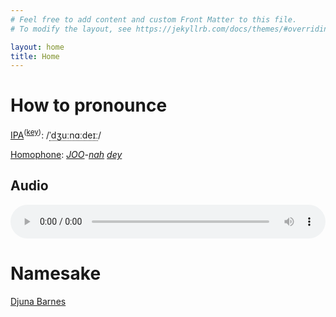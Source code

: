 ```yaml
---
# Feel free to add content and custom Front Matter to this file.
# To modify the layout, see https://jekyllrb.com/docs/themes/#overriding-theme-defaults

layout: home
title: Home
---
```

# How to pronounce

[IPA](https://wiktionary.org/wiki/Wiktionary:International_Phonetic_Alphabet)<sup>([key](https://wiktionary.org/wiki/Appendix:English_pronunciation))</sup>: /<span style="border-bottom:1px dotted"><span title="/ˈ/: primary stress follows">ˈ</span><span title="/dʒ/: 'j' in 'jam'">dʒ</span><span title="/uː/: 'oo' in 'goose'">uː</span><span title="'n' in 'nigh'">n</span><span title="/ɑː/: 'a' in 'father'">ɑː</span><span title="/d/: 'd' in 'dye'">d</span><span title="/eɪː/: 'a' in 'face'">eɪː</span></span>/

[Homophone](https://wiktionary.org/wiki/Appendix:Glossary#homophone): *[JOO](https://wiktionary.org/wiki/Joo#English)-[nah](https://wiktionary.org/wiki/nah#English)* *[dey](https://wiktionary.org/wiki/dey#English)*

## Audio
<audio controls style="min-width:300px;width:100%" source src="/assets/files/audio.m4a" type="audio/mpeg">Your browser does not support the audio element.</audio>

# Namesake
[Djuna Barnes](https://wikipedia.org/wiki/Djuna_Barnes)